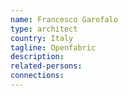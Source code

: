 ```yaml
---
name: Francesco Garofalo
type: architect
country: Italy
tagline: Openfabric
description:
related-persons:
connections:
---
```

